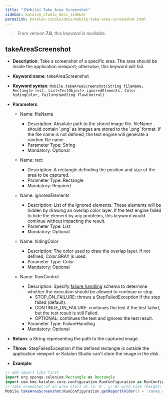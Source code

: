 ```yaml
---
title: "[Mobile] Take Area Screenshot"
sidebar: katalon_studio_docs_sidebar
permalink: katalon-studio/docs/mobile-take-area-screenshot.html
---
```


> From version **7.8**, this keyword is available.
  
## takeAreaScreenshot  

*  **Description**: Take a screenshot of a specific area. The area should be inside the application viewport; otherwise, this keyword will fail.
*  **Keyword name**: takeAreaScreenshot
*  **Keyword syntax**: `Mobile.takeAreaScreenshot(String fileName, Rectangle rect, List<TestObject> ignoredElements, Color hidingColor, FailureHandling flowControl)`
*  **Parameters**:

   * Name: fileName 
     * Description: Absolute path to the stored image file. fileName should contain '.png' as images are stored to the '.png' format. If the file name is not defined, the test engine will generate a random file name.
     * Parameter Type: String
     * Mandatory: Optional
     
   * Name: rect
     * Description: A rectangle definding the position and size of the area to be captured.
     * Parameter Type: Rectangle
     * Mandatory: Required

   * Name: ignoredElements 
     * Description: List of the ignored elements. These elements will be hidden by drawing an overlap color layer. If the test engine failed to hide the element by any problems, this keyword would continue without impacting the result.
     * Parameter Type: List<TestObject>
     * Mandatory: Optional
     
   * Name: hidingColor 
     * Description: The color used to draw the overlap layer. If not defined, Color.GRAY is used.
     * Parameter Type: Color
     * Mandatory: Optional

   * Name: flowControl
     * Description: Specify [failure handling](/x/qAAM) schema to determine whether the execution should be allowed to continue or stop.
        * STOP_ON_FAILURE: throws a StepFailedException if the step failed (default).
        * CONTINUE_ON_FAILURE: continues the test if the test failed, but the test result is still Failed.
        * OPTIONAL: continues the test and ignores the test result.
     * Parameter Type: FailureHandling
     * Mandatory: Optional

* **Return**: a String representing the path to the captured image.
* **Throw**: StepFailedException if the defined rectangle is outside the application viewport or Katalon Studio can't store the image in the disk.

* **Example**:

``` groovy
// add import libs first
import org.openqa.selenium.Rectangle as Rectangle
import com.kms.katalon.core.configuration.RunConfiguration as RunConfiguration
// take sreenshot of an area start at (x: 0 , y: 0) with size (height: 1500, width: 1000) and store to report folder
Mobile.takeAreaScreenshot(RunConfiguration.getReportFolder() + '/area_screenshot.png', new Rectangle(0, 0, 1500, 1000), [findTestObject('hide_element_1'), findTestObject('hide_element_2')], Color.BLUE)
```
